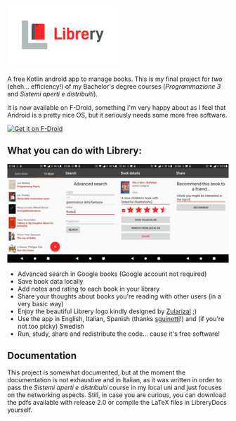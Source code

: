 <h1 align=left>
<img src="LibreryDocs/Logo/horizontal.png" width=50%>
</h1>

A free Kotlin android app to manage books.
This is my final project for _two_ (eheh... efficiency!) of my Bachelor's degree courses (_Programmazione 3_ and _Sistemi aperti e distribuiti_).

It is now available on F-Droid, something I'm very happy about as I feel that Android is a pretty nice OS, but it seriously needs some more free software.

[<img src="https://f-droid.org/badge/get-it-on.png"
      alt="Get it on F-Droid"
      height="80">](https://f-droid.org/en/packages/com.example.harisont.librery/)


## What you can do with Librery:
![screenshots](screens/all.jpg)
- Advanced search in Google books (Google account not required)
- Save book data locally
- Add notes and rating to each book in your library
- Share your thoughts about books you're reading with other users (in a very basic way)
- Enjoy the beautiful Librery logo kindly designed by [Zularizal](https://github.com/zularizal) ;)
- Use the app in English, Italian, Spanish (thanks [sguinetti](https://github.com/sguinetti)!) and (if you're not too picky) Swedish
- Run, study, share and redistribute the code... cause it's free software!

## Documentation
This project is somewhat documented, but at the moment the documentation is not exhaustive and in Italian, as it was written in order to pass the _Sistemi aperti e distribuiti_ course in my local uni and just focuses on the networking aspects. Still, in case you are curious, you can download the pdfs available with release 2.0 or compile the LaTeX files in LibreryDocs yourself.
